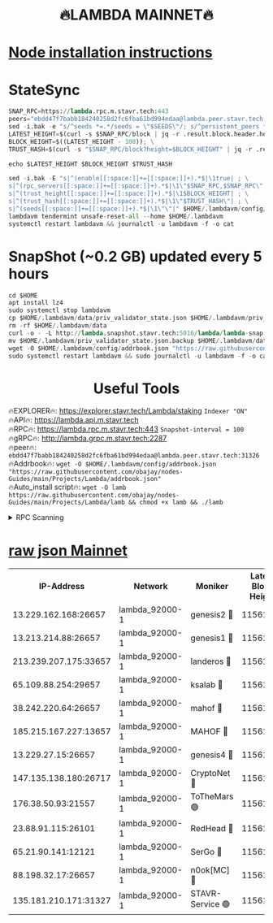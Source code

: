 <h1 align="center"> 🔥LAMBDA MAINNET🔥</h1>


[Node installation instructions](https://github.com/obajay/nodes-Guides/tree/main/Projects/Lambda)
=


# StateSync
```python
SNAP_RPC=https://lambda.rpc.m.stavr.tech:443
peers="ebdd47f7babb184240258d2fc6fba61bd994edaa@lambda.peer.stavr.tech:31326" 
sed -i.bak -e "s/^seeds *=.*/seeds = \"$SEEDS\"/; s/^persistent_peers *=.*/persistent_peers = \"$PEERS\"/" $HOME/.lambdavm/config/config.toml
LATEST_HEIGHT=$(curl -s $SNAP_RPC/block | jq -r .result.block.header.height); \
BLOCK_HEIGHT=$((LATEST_HEIGHT - 100)); \
TRUST_HASH=$(curl -s "$SNAP_RPC/block?height=$BLOCK_HEIGHT" | jq -r .result.block_id.hash)

echo $LATEST_HEIGHT $BLOCK_HEIGHT $TRUST_HASH

sed -i.bak -E "s|^(enable[[:space:]]+=[[:space:]]+).*$|\1true| ; \
s|^(rpc_servers[[:space:]]+=[[:space:]]+).*$|\1\"$SNAP_RPC,$SNAP_RPC\"| ; \
s|^(trust_height[[:space:]]+=[[:space:]]+).*$|\1$BLOCK_HEIGHT| ; \
s|^(trust_hash[[:space:]]+=[[:space:]]+).*$|\1\"$TRUST_HASH\"| ; \
s|^(seeds[[:space:]]+=[[:space:]]+).*$|\1\"\"|" $HOME/.lambdavm/config/config.toml
lambdavm tendermint unsafe-reset-all --home $HOME/.lambdavm
systemctl restart lambdavm && journalctl -u lambdavm -f -o cat

```
# SnapShot (~0.2 GB) updated every 5 hours
```python
cd $HOME
apt install lz4
sudo systemctl stop lambdavm
cp $HOME/.lambdavm/data/priv_validator_state.json $HOME/.lambdavm/priv_validator_state.json.backup
rm -rf $HOME/.lambdavm/data
curl -o - -L http://lambda.snapshot.stavr.tech:5016/lambda/lambda-snap.tar.lz4 | lz4 -c -d - | tar -x -C $HOME/.lambdavm --strip-components 2
mv $HOME/.lambdavm/priv_validator_state.json.backup $HOME/.lambdavm/data/priv_validator_state.json
wget -O $HOME/.lambdavm/config/addrbook.json "https://raw.githubusercontent.com/obajay/nodes-Guides/main/Projects/Lambda/addrbook.json"
sudo systemctl restart lambdavm && sudo journalctl -u lambdavm -f -o cat
```
 <h1 align="center"> Useful Tools</h1>

🔥EXPLORER🔥:      https://explorer.stavr.tech/Lambda/staking	        `Indexer "ON"` \
🔥API🔥: 			 		 https://lambda.api.m.stavr.tech \
🔥RPC🔥:           https://lambda.rpc.m.stavr.tech:443	              `Snapshot-interval = 100` \
🔥gRPC🔥:          http://lambda.grpc.m.stavr.tech:2287 \
🔥peer🔥:					 `ebdd47f7babb184240258d2fc6fba61bd994edaa@lambda.peer.stavr.tech:31326` \
🔥Addrbook🔥:    ```wget -O $HOME/.lambdavm/config/addrbook.json "https://raw.githubusercontent.com/obajay/nodes-Guides/main/Projects/Lambda/addrbook.json"``` \
🔥Auto_install script🔥: ```wget -O lamb https://raw.githubusercontent.com/obajay/nodes-Guides/main/Projects/Lambda/lamb && chmod +x lamb && ./lamb```


<details>
<summary>RPC Scanning</summary>

<h2 align="center"> We scan nodes in real time every 4 hours. And we provide the final result of RPC endpoints.
We cannot influence the operation of these nodes in any way. </h2>


```python
If Voting Power is higher than 0 --> then the Node is a validator of the network and may be subject to attack and be a potential threat to the chain.
```
```python
We marked such validators with a red symbol
```

</details>

[raw json Mainnet](https://rpc-check.lambm.stavr.tech/lambm/rpc-lambm-result.json)
=


<table><tr><th>IP-Address</th><th>Network</th><th>Moniker</th><th>Latest Block Height</th><th>Earliest Block Height</th><th>Catching Up</th><th>Tx Index</th><th>Voting Power</th><th>Scan Time</th></tr><tr><td>13.229.162.168:26657</td><td>lambda_92000-1</td><td>genesis2 🔴</td><td>11561893</td><td>1</td><td>False</td><td>on</td><td>16878690</td><td>2024-02-05T19:26:00.976305144UTC</td></tr><tr><td>13.213.214.88:26657</td><td>lambda_92000-1</td><td>genesis1 🔴</td><td>11561894</td><td>1</td><td>False</td><td>on</td><td>107835</td><td>2024-02-05T19:26:05.886722135UTC</td></tr><tr><td>213.239.207.175:33657</td><td>lambda_92000-1</td><td>landeros 🔴</td><td>11561891</td><td>8136001</td><td>False</td><td>off</td><td>1429248</td><td>2024-02-05T19:25:55.292380942UTC</td></tr><tr><td>65.109.88.254:29657</td><td>lambda_92000-1</td><td>ksalab 🔴</td><td>11561895</td><td>8715001</td><td>False</td><td>on</td><td>510465</td><td>2024-02-05T19:26:08.948238642UTC</td></tr><tr><td>38.242.220.64:26657</td><td>lambda_92000-1</td><td>mahof 🔴</td><td>11561890</td><td>10131001</td><td>False</td><td>off</td><td>770350</td><td>2024-02-05T19:25:48.896813139UTC</td></tr><tr><td>185.215.167.227:13657</td><td>lambda_92000-1</td><td>MAHOF 🔴</td><td>11561894</td><td>10134001</td><td>False</td><td>on</td><td>2051510</td><td>2024-02-05T19:26:04.600188381UTC</td></tr><tr><td>13.229.27.15:26657</td><td>lambda_92000-1</td><td>genesis4 🔴</td><td>11561894</td><td>11043001</td><td>False</td><td>on</td><td>9665448</td><td>2024-02-05T19:26:04.279317464UTC</td></tr><tr><td>147.135.138.180:26717</td><td>lambda_92000-1</td><td>CryptoNet 🔴</td><td>11561894</td><td>11383001</td><td>False</td><td>off</td><td>768892</td><td>2024-02-05T19:26:06.170563698UTC</td></tr><tr><td>176.38.50.93:21557</td><td>lambda_92000-1</td><td>ToTheMars 🟢</td><td>11561896</td><td>11395001</td><td>False</td><td>on</td><td>0</td><td>2024-02-05T19:26:11.592824852UTC</td></tr><tr><td>23.88.91.115:26101</td><td>lambda_92000-1</td><td>RedHead 🔴</td><td>11561891</td><td>11461891</td><td>False</td><td>off</td><td>553202</td><td>2024-02-05T19:25:55.573111352UTC</td></tr><tr><td>65.21.90.141:12121</td><td>lambda_92000-1</td><td>SerGo 🔴</td><td>11561896</td><td>11461896</td><td>False</td><td>off</td><td>10612045</td><td>2024-02-05T19:26:11.960469320UTC</td></tr><tr><td>88.198.32.17:26657</td><td>lambda_92000-1</td><td>n0ok[MC] 🔴</td><td>11561896</td><td>11461896</td><td>False</td><td>off</td><td>1578630</td><td>2024-02-05T19:26:15.033962653UTC</td></tr><tr><td>135.181.210.171:31327</td><td>lambda_92000-1</td><td>STAVR-Service 🟢</td><td>11561895</td><td>11561001</td><td>False</td><td>on</td><td>0</td><td>2024-02-05T19:26:08.596442297UTC</td></tr></table>
